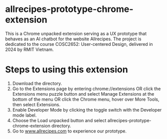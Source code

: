 # allrecipes-prototype-chrome-extension
This is a Chrome unpacked extension serving as a UX prototype that behaves as an AI chatbot for the website Allrecipes. The project is dedicated to the course COSC2652: User-centered Design, delivered in 2024 by RMIT Vietnam.

# Steps to using this extension
1. Download the directory.
2. Go to the Extensions page by entering chrome://extensions
   OR click the Extensions menu puzzle button and select Manage Extensions at the bottom of the menu
   OR click the Chrome menu, hover over More Tools, then select Extensions.
4. Enable Developer Mode by clicking the toggle switch with the Developer mode label.
5. Choose the Load unpacked button and select allrecipes-prototype-chrome-extension directory.
6. Go to www.allrecipes.com to experience our prototype.
